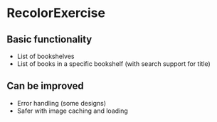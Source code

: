 # RecolorExercise

## Basic functionality
* List of bookshelves
* List of books in a specific bookshelf (with search support for title)

## Can be improved
* Error handling (some designs)
* Safer with image caching and loading